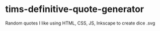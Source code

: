 # tims-definitive-quote-generator
Random quotes I like using HTML, CSS, JS, Inkscape to create dice .svg
